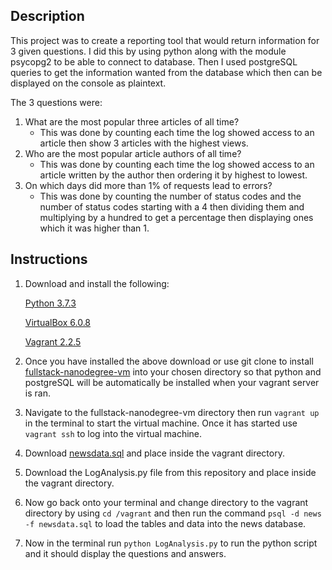 ## Description

This project was to create a reporting tool that would return information for 3 given questions. I did this by using python along with the module psycopg2 to be able to connect to database. Then I used postgreSQL queries to get the information wanted from the database which then can be displayed on the console as plaintext.

The 3 questions were: 
1. What are the most popular three articles of all time?
	* This was done by counting each time the log showed access to an article then show 3 articles with the highest views.
2. Who are the most popular article authors of all time?
	* This was done by counting each time the log showed access to an article written by the author then ordering it by highest to lowest.
3. On which days did more than 1% of requests lead to errors?
	* This was done by counting the number of status codes and the number of status codes starting with a 4 then dividing them and multiplying by a hundred to get a percentage then displaying ones which it was higher than 1.

## Instructions

1. Download and install the following:

    [Python 3.7.3](https://www.python.org/downloads/release/python-373/)
	
    [VirtualBox 6.0.8](https://www.virtualbox.org/wiki/Downloads)
	
    [Vagrant 2.2.5](https://www.vagrantup.com/downloads.html)

2. Once you have installed the above download or use git clone to install [fullstack-nanodegree-vm](https://github.com/udacity/fullstack-nanodegree-vm) into your chosen directory so that python and postgreSQL will be automatically be installed when your vagrant server is ran.

3. Navigate to the fullstack-nanodegree-vm directory then run ```vagrant up``` in the terminal to start the virtual machine. Once it has started use ```vagrant ssh``` to log into the virtual machine. 

4. Download [newsdata.sql](https://d17h27t6h515a5.cloudfront.net/topher/2016/August/57b5f748_newsdata/newsdata.zip) and place inside the vagrant directory.

5. Download the LogAnalysis.py file from this repository and place inside the vagrant directory.

6. Now go back onto your terminal and change directory to the vagrant directory by using ```cd /vagrant``` and then run the command ```psql -d news -f newsdata.sql``` to load the tables and data into the news database.

7. Now in the terminal run ```python LogAnalysis.py``` to run the python script and it should display the questions and answers.
